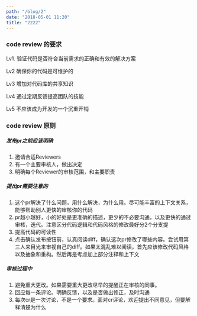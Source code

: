 ```yaml
---
path: "/blog/2"
date: "2018-05-01 11:20"
title: "2222"
---
```

### code review 的要求

Lv1. 验证代码是否符合当前需求的正确和有效的解决方案

Lv2 确保你的代码是可维护的

Lv3 增加对代码库的共享知识

Lv4 通过定期反馈提高团队的技能

Lv5 不应该成为开发的一个沉重开销



### code review 原则

##### 发布pr之前应该明确
1. 邀请合适Reviewers
2. 有一个主要审核人，做出决定
3. 明确每个Reviewer的审核范围，和主要职责

##### 提出pr需要注意的
1. 这个pr解决了什么问题，用什么解决，为什么用。尽可能丰富的上下文关系，能够帮助别人更快的审核你的代码
2. pr越小越好，小的好处是更准确的描述，更少的不必要沟通，以及更快的通过审核，迭代。注意区分代码逻辑和代码风格的修改最好分2个分支提
3. 提高代码的可读性
4. 点击确认发布按钮前，认真阅读diff，确认这次pr修改了哪些内容。尝试用第三人来目光来审视自己的diff。如果太混乱难以阅读，首先应该修改代码风格以及抽象和重构。然后再是考虑加上部分注释和上下文

##### 审核过程中
1. 避免重大更改。如果需要重大更改尽早的提醒正在审核的同事。
2. 回应每一条评论。明确反馈，以及是否做出修正，及时沟通
3. 每次cr是一次讨论，不是一个要求。面对cr评论，欢迎提出不同意见，但要解释清楚为什么
